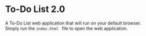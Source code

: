 # To-Do List 2.0
A To-Do List web application that will run on your default browser.
<br>
Simply run the ```index.html ``` file to open the web application.


